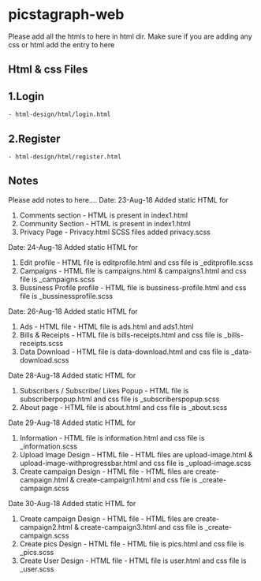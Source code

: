 # picstagraph-web 

Please add all the htmls to here in html dir. Make sure if you are adding any css or html add the entry to here

## Html & css Files

## 1.Login 
    - html-design/html/login.html

## 2.Register 
    - html-design/html/register.html



## Notes

Please add notes to here....
Date: 23-Aug-18
Added static HTML for 
1. Comments section - HTML is present in index1.html
2. Community Section - HTML is present in index1.html
3. Privacy Page - Privacy.html
SCSS files added 
privacy.scss

Date: 24-Aug-18
Added static HTML for 
1. Edit profile - HTML file is editprofile.html and css file is _editprofile.scss
2. Campaigns - HTML file is campaigns.html & campaigns1.html and css file is _campaigns.scss
3. Bussiness Profile profile - HTML file is bussiness-profile.html and css file is _bussinessprofile.scss

Date: 26-Aug-18
Added static HTML for 
1. Ads - HTML file - HTML file is ads.html and ads1.html
2. Bills & Receipts - HTML file is bills-receipts.html and css file is _bills-receipts.scss
3. Data Download - HTML file is data-download.html and css file is _data-download.scss

Date 28-Aug-18
Added static HTML for 
1. Subscribers / Subscribe/ Likes Popup - HTML file is subscriberpopup.html and css file is _subscriberspopup.scss
2. About page - HTML file is about.html and css file is _about.scss

Date 29-Aug-18
Added static HTML for 
1. Information - HTML file is information.html and css file is _information.scss
2. Upload Image Design - HTML file - HTML files are upload-image.html & upload-image-withprogressbar.html and css file is _upload-image.scss
3. Create campaign Design - HTML file - HTML files are create-campaign.html & create-campaign1.html and css file is _create-campaign.scss


Date 30-Aug-18
Added static HTML for 
1. Create campaign Design - HTML file - HTML files are create-campaign2.html & create-campaign3.html and css file is _create-campaign.scss
2. Create pics Design - HTML file - HTML file is pics.html and css file is _pics.scss
3. Create User Design - HTML file - HTML file is user.html and css file is _user.scss